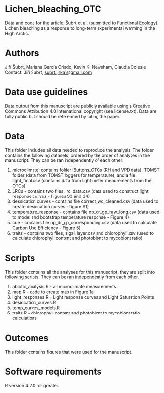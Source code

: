 # Lichen_bleaching_OTC
Data and code for the article: Šubrt et al. (submitted to Functional Ecology). Lichen bleaching as a response to long-term experimental warming in the High Arctic.

# Authors
Jiří Šubrt, Mariana García Criado, Kevin K. Newsham, Claudia Colesie
Contact: Jiří Šubrt, subrt.jirka1@gmail.com

# Data use guidelines
Data output from this manuscript are publicly available using a Creative Commons Attribution 4.0 International copyright (see license.txt). Data are fully public but should be referenced by citing the paper. 

# Data
This folder includes all data needed to reproduce the analysis. The folder contains the following datasets, ordered by the order of analyses in the manuscript. They can be ran independently of each other:
1. microclimate: contains folder iButtons_OTCs (RH and VPD data), TOMST folder (data from TOMST loggers for temperature), and a file light_final.csv (contains data from light meter meaurements from the OTCs)
2. LRCs - contains two files, lrc_data.csv (data used to construct light response curves - Figures S3 and S4)
3. dessication curves - contains file correct_wc_cleaned.csv (data used to create desiccation curves - figure S1)
4. temperature_response - contains file np_dr_gp_raw_long.csv (data used to model and bootstrap temperature response - Figure 4)
5. cue - contains file np_dr_gp_corresponding.csv (data used to calculate Carbon Use Efficiency - Figure 5) 
6. traits - contains two files, algal_layer.csv and chlorophyll.csv (used to calculate chlorophyll content and photobiont to mycobiont ratio)

# Scripts
This folder contains all the analyses for this manuscript, they are split into following scripts. They can be ran independently from each other. 
1. abiotic_analysis.R - all microclimate measurements
2. map.R - code to create map in Figure 1a
3. light_responses.R - Light response curves and Light Saturation Points
4. desiccation_curves.R
5. temp_curves_models.R
6. traits.R - chlorophyll content and photobiont to mycobiont ratio calculations

# Outcomes
This folder contains figures that were used for the manuscript.

# Software requirements
R version 4.2.0. or greater.

